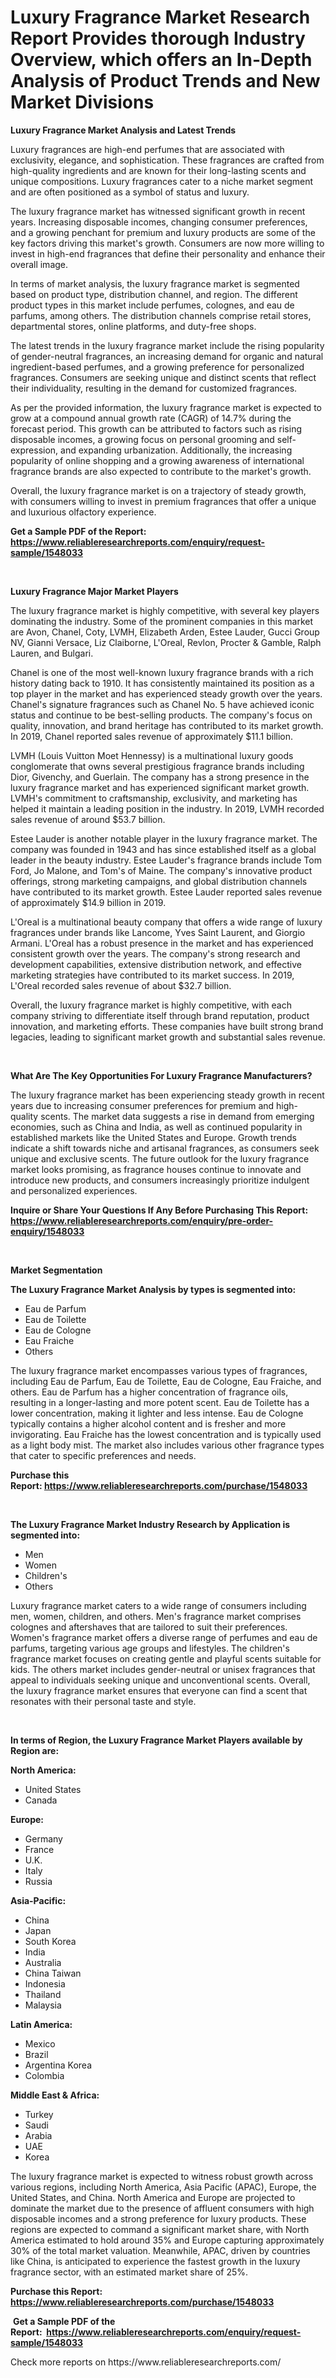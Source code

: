<p><h1>Luxury Fragrance Market Research Report Provides thorough Industry Overview, which offers an In-Depth Analysis of Product Trends and New Market Divisions</h1></p><p><strong>Luxury Fragrance Market Analysis and Latest Trends</strong></p>
<p><p>Luxury fragrances are high-end perfumes that are associated with exclusivity, elegance, and sophistication. These fragrances are crafted from high-quality ingredients and are known for their long-lasting scents and unique compositions. Luxury fragrances cater to a niche market segment and are often positioned as a symbol of status and luxury.</p><p>The luxury fragrance market has witnessed significant growth in recent years. Increasing disposable incomes, changing consumer preferences, and a growing penchant for premium and luxury products are some of the key factors driving this market's growth. Consumers are now more willing to invest in high-end fragrances that define their personality and enhance their overall image.</p><p>In terms of market analysis, the luxury fragrance market is segmented based on product type, distribution channel, and region. The different product types in this market include perfumes, colognes, and eau de parfums, among others. The distribution channels comprise retail stores, departmental stores, online platforms, and duty-free shops.</p><p>The latest trends in the luxury fragrance market include the rising popularity of gender-neutral fragrances, an increasing demand for organic and natural ingredient-based perfumes, and a growing preference for personalized fragrances. Consumers are seeking unique and distinct scents that reflect their individuality, resulting in the demand for customized fragrances.</p><p>As per the provided information, the luxury fragrance market is expected to grow at a compound annual growth rate (CAGR) of 14.7% during the forecast period. This growth can be attributed to factors such as rising disposable incomes, a growing focus on personal grooming and self-expression, and expanding urbanization. Additionally, the increasing popularity of online shopping and a growing awareness of international fragrance brands are also expected to contribute to the market's growth.</p><p>Overall, the luxury fragrance market is on a trajectory of steady growth, with consumers willing to invest in premium fragrances that offer a unique and luxurious olfactory experience.</p></p>
<p><strong>Get a Sample PDF of the Report:&nbsp; <a href="https://www.reliableresearchreports.com/enquiry/request-sample/1548033">https://www.reliableresearchreports.com/enquiry/request-sample/1548033</a></strong></p>
<p>&nbsp;</p>
<p><strong>Luxury Fragrance Major Market Players</strong></p>
<p><p>The luxury fragrance market is highly competitive, with several key players dominating the industry. Some of the prominent companies in this market are Avon, Chanel, Coty, LVMH, Elizabeth Arden, Estee Lauder, Gucci Group NV, Gianni Versace, Liz Claiborne, L'Oreal, Revlon, Procter & Gamble, Ralph Lauren, and Bulgari.</p><p>Chanel is one of the most well-known luxury fragrance brands with a rich history dating back to 1910. It has consistently maintained its position as a top player in the market and has experienced steady growth over the years. Chanel's signature fragrances such as Chanel No. 5 have achieved iconic status and continue to be best-selling products. The company's focus on quality, innovation, and brand heritage has contributed to its market growth. In 2019, Chanel reported sales revenue of approximately $11.1 billion.</p><p>LVMH (Louis Vuitton Moet Hennessy) is a multinational luxury goods conglomerate that owns several prestigious fragrance brands including Dior, Givenchy, and Guerlain. The company has a strong presence in the luxury fragrance market and has experienced significant market growth. LVMH's commitment to craftsmanship, exclusivity, and marketing has helped it maintain a leading position in the industry. In 2019, LVMH recorded sales revenue of around $53.7 billion.</p><p>Estee Lauder is another notable player in the luxury fragrance market. The company was founded in 1943 and has since established itself as a global leader in the beauty industry. Estee Lauder's fragrance brands include Tom Ford, Jo Malone, and Tom's of Maine. The company's innovative product offerings, strong marketing campaigns, and global distribution channels have contributed to its market growth. Estee Lauder reported sales revenue of approximately $14.9 billion in 2019.</p><p>L'Oreal is a multinational beauty company that offers a wide range of luxury fragrances under brands like Lancome, Yves Saint Laurent, and Giorgio Armani. L'Oreal has a robust presence in the market and has experienced consistent growth over the years. The company's strong research and development capabilities, extensive distribution network, and effective marketing strategies have contributed to its market success. In 2019, L'Oreal recorded sales revenue of about $32.7 billion.</p><p>Overall, the luxury fragrance market is highly competitive, with each company striving to differentiate itself through brand reputation, product innovation, and marketing efforts. These companies have built strong brand legacies, leading to significant market growth and substantial sales revenue.</p></p>
<p>&nbsp;</p>
<p><strong>What Are The Key Opportunities For Luxury Fragrance Manufacturers?</strong></p>
<p><p>The luxury fragrance market has been experiencing steady growth in recent years due to increasing consumer preferences for premium and high-quality scents. The market data suggests a rise in demand from emerging economies, such as China and India, as well as continued popularity in established markets like the United States and Europe. Growth trends indicate a shift towards niche and artisanal fragrances, as consumers seek unique and exclusive scents. The future outlook for the luxury fragrance market looks promising, as fragrance houses continue to innovate and introduce new products, and consumers increasingly prioritize indulgent and personalized experiences.</p></p>
<p><strong>Inquire or Share Your Questions If Any Before Purchasing This Report: <a href="https://www.reliableresearchreports.com/enquiry/pre-order-enquiry/1548033">https://www.reliableresearchreports.com/enquiry/pre-order-enquiry/1548033</a></strong></p>
<p>&nbsp;</p>
<p><strong>Market Segmentation</strong></p>
<p><strong>The Luxury Fragrance Market Analysis by types is segmented into:</strong></p>
<p><ul><li>Eau de Parfum</li><li>Eau de Toilette</li><li>Eau de Cologne</li><li>Eau Fraiche</li><li>Others</li></ul></p>
<p><p>The luxury fragrance market encompasses various types of fragrances, including Eau de Parfum, Eau de Toilette, Eau de Cologne, Eau Fraiche, and others. Eau de Parfum has a higher concentration of fragrance oils, resulting in a longer-lasting and more potent scent. Eau de Toilette has a lower concentration, making it lighter and less intense. Eau de Cologne typically contains a higher alcohol content and is fresher and more invigorating. Eau Fraiche has the lowest concentration and is typically used as a light body mist. The market also includes various other fragrance types that cater to specific preferences and needs.</p></p>
<p><strong>Purchase this Report:&nbsp;<a href="https://www.reliableresearchreports.com/purchase/1548033">https://www.reliableresearchreports.com/purchase/1548033</a></strong></p>
<p>&nbsp;</p>
<p><strong>The Luxury Fragrance Market Industry Research by Application is segmented into:</strong></p>
<p><ul><li>Men</li><li>Women</li><li>Children's</li><li>Others</li></ul></p>
<p><p>Luxury fragrance market caters to a wide range of consumers including men, women, children, and others. Men's fragrance market comprises colognes and aftershaves that are tailored to suit their preferences. Women's fragrance market offers a diverse range of perfumes and eau de parfums, targeting various age groups and lifestyles. The children's fragrance market focuses on creating gentle and playful scents suitable for kids. The others market includes gender-neutral or unisex fragrances that appeal to individuals seeking unique and unconventional scents. Overall, the luxury fragrance market ensures that everyone can find a scent that resonates with their personal taste and style.</p></p>
<p>&nbsp;</p>
<p><strong>In terms of Region, the Luxury Fragrance Market Players available by Region are:</strong></p>
<p>
    <p> <strong> North America: </strong>
        <ul>
            <li>United States</li>
            <li>Canada</li>
        </ul>
        </p> 
    <p> <strong> Europe: </strong>
        <ul>
            <li>Germany</li>
            <li>France</li>
            <li>U.K.</li>
            <li>Italy</li>
            <li>Russia</li>
        </ul>
        </p> 
    <p> <strong> Asia-Pacific: </strong>
        <ul>
            <li>China</li>
            <li>Japan</li>
            <li>South Korea</li>
            <li>India</li>
            <li>Australia</li>
            <li>China Taiwan</li>
            <li>Indonesia</li>
            <li>Thailand</li>
            <li>Malaysia</li>
        </ul>
        </p> 
    <p> <strong> Latin America: </strong>
        <ul>
            <li>Mexico</li>
            <li>Brazil</li>
            <li>Argentina Korea</li>
            <li>Colombia</li>
        </ul>
        </p> 
    <p> <strong> Middle East & Africa: </strong>
        <ul>
            <li>Turkey</li>
            <li>Saudi</li>
            <li>Arabia</li>
            <li>UAE</li>
            <li>Korea</li>
        </ul>
    </p>
    </p>
<p><p>The luxury fragrance market is expected to witness robust growth across various regions, including North America, Asia Pacific (APAC), Europe, the United States, and China. North America and Europe are projected to dominate the market due to the presence of affluent consumers with high disposable incomes and a strong preference for luxury products. These regions are expected to command a significant market share, with North America estimated to hold around 35% and Europe capturing approximately 30% of the total market valuation. Meanwhile, APAC, driven by countries like China, is anticipated to experience the fastest growth in the luxury fragrance sector, with an estimated market share of 25%.</p></p>
<p><strong>Purchase this Report: <a href="https://www.reliableresearchreports.com/purchase/1548033">https://www.reliableresearchreports.com/purchase/1548033</a></strong></p>
<p>&nbsp;<strong>Get a Sample PDF of the Report:&nbsp;&nbsp;<a href="https://www.reliableresearchreports.com/enquiry/request-sample/1548033">https://www.reliableresearchreports.com/enquiry/request-sample/1548033</a></strong></p>
<p><strong></strong></p>
<p>Check more reports on https://www.reliableresearchreports.com/</p>